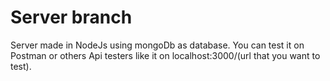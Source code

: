 # Server branch
Server made in NodeJs using mongoDb as database.
You can test it on Postman or others Api testers like it on localhost:3000/(url that you want to test).